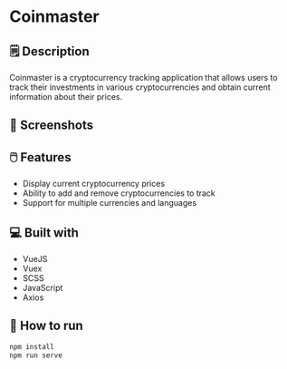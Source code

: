 # Coinmaster

## 🗒️ Description

Coinmaster is a cryptocurrency tracking application that allows users to track their investments in various cryptocurrencies and obtain current information about their prices.

## 📸 Screenshots

## 🖱️ Features

- Display current cryptocurrency prices
- Ability to add and remove cryptocurrencies to track
- Support for multiple currencies and languages

## 💻 Built with

- VueJS
- Vuex
- SCSS
- JavaScript
- Axios

## 🚀 How to run

```sh
npm install
npm run serve
```
